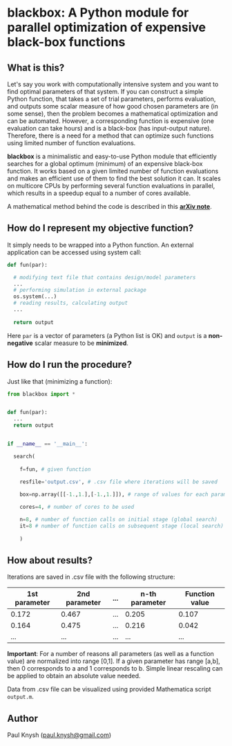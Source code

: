 # blackbox: A Python module for parallel optimization of expensive black-box functions

## What is this?

Let's say you work with computationally intensive system and you want to find optimal parameters of that system. If you can construct a simple Python function, that takes a set of trial parameters, performs evaluation, and outputs some scalar measure of how good chosen parameters are (in some sense), then the problem becomes a mathematical optimization and can be automated. However, a corresponding function is expensive (one evaluation can take hours) and is a black-box (has input-output nature). Therefore, there is a need for a method that can optimize such functions using limited number of function evaluations.

**blackbox** is a minimalistic and easy-to-use Python module that efficiently searches for a global optimum (minimum) of an expensive black-box function. It works based on a given limited number of function evaluations and makes an efficient use of them to find the best solution it can. It scales on multicore CPUs by performing several function evaluations in parallel, which results in a speedup equal to a number of cores available.

A mathematical method behind the code is described in this [**arXiv note**](http://arxiv.org/pdf/1605.00998.pdf).

## How do I represent my objective function?

It simply needs to be wrapped into a Python function. An external application can be accessed using system call:
```python
def fun(par):

  # modifying text file that contains design/model parameters
  ...
  # performing simulation in external package
  os.system(...)
  # reading results, calculating output
  ...
  
  return output
```
Here `par` is a vector of parameters (a Python list is OK) and `output` is a **non-negative** scalar measure to be **minimized**.

## How do I run the procedure?

Just like that (minimizing a function):
```python
from blackbox import *


def fun(par):
  ...
  return output


if __name__ == '__main__':

  search(
  
    f=fun, # given function
	
    resfile='output.csv', # .csv file where iterations will be saved

    box=np.array([[-1.,1.],[-1.,1.]]), # range of values for each parameter

    cores=4, # number of cores to be used

    n=8, # number of function calls on initial stage (global search)
    it=8 # number of function calls on subsequent stage (local search)
    
    )
```

## How about results?

Iterations are saved in .csv file with the following structure:

1st parameter | 2nd parameter | ... | n-th parameter | Function value
--- | --- | --- | --- | ---
0.172 | 0.467 | ... | 0.205 | 0.107
0.164 | 0.475 | ... | 0.216 | 0.042
... | ... | ... | ... | ...

**Important**: For a number of reasons all parameters (as well as a function value) are normalized into range [0,1]. If a given parameter has range [a,b], then 0 corresponds to a and 1 corresponds to b. Simple linear rescaling can be applied to obtain an absolute value needed.

Data from .csv file can be visualized using provided Mathematica script `output.m`.

## Author

Paul Knysh (paul.knysh@gmail.com)
